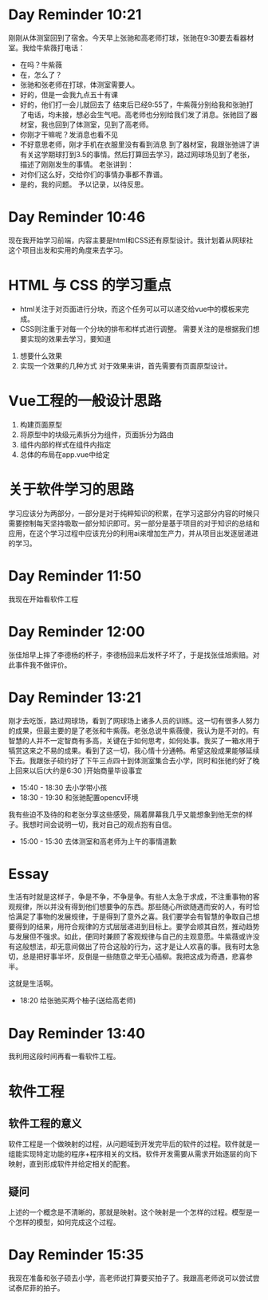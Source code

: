 
# Day Reminder 10:21

刚刚从体测室回到了宿舍。今天早上张驰和高老师打球，张驰在9:30要去看器材室。我给牛紫薇打电话：
- 在吗？牛紫薇
- 在，怎么了？
- 张驰和张老师在打球，体测室需要人。
- 好的，但是一会我九点五十有课
- 好的，他们打一会儿就回去了
结束后已经9:55了，牛紫薇分别给我和张驰打了电话，均未接，想必会生气吧。高老师也分别给我们发了消息。张驰回了器材室，我也回到了体测室，见到了高老师。
- 你刚才干嘛呢？发消息也看不见
- 不好意思老师，刚才手机在衣服里没有看到消息
到了器材室，我跟张弛讲了讲有关这学期球打到3.5的事情。然后打算回去学习，路过网球场见到了老张，描述了刚刚发生的事情。
老张讲到：
- 对你们这么好，交给你们的事情办事都不靠谱。
- 是的，我的问题。
予以记录，以待反思。

# Day Reminder 10:46

现在我开始学习前端，内容主要是html和CSS还有原型设计。我计划着从网球社这个项目出发和实用的角度来去学习。

# HTML 与 CSS 的学习重点

- html关注于对页面进行分块，而这个任务可以可以递交给vue中的模板来完成。
- CSS则注重于对每一个分块的排布和样式进行调整。
需要关注的是根据我们想要实现的效果去学习，要知道
1. 想要什么效果
2. 实现一个效果的几种方式
对于效果来讲，首先需要有页面原型设计。

# Vue工程的一般设计思路

1. 构建页面原型
2. 将原型中的块级元素拆分为组件，页面拆分为路由
3. 组件内部的样式在组件内指定
4. 总体的布局在app.vue中给定

# 关于软件学习的思路

学习应该分为两部分，一部分是对于纯粹知识的积累，在学习这部分内容的时候只需要控制每天坚持吸取一部分知识即可。另一部分是基于项目的对于知识的总结和应用，在这个学习过程中应该充分的利用ai来增加生产力，并从项目出发逐层递进的学习。

# Day Reminder 11:50 

我现在开始看软件工程

# Day Reminder 12:00

张佳旭早上摔了李德杨的杯子，李德杨回来后发杯子坏了，于是找张佳旭索赔。对此事件我不做评价。

# Day Reminder 13:21

刚才去吃饭，路过网球场，看到了网球场上诸多人员的训练。这一切有很多人努力的成果，但最主要的是了老张和牛紫薇。老张总说牛紫薇傻，我认为是不对的。有智慧的人并不一定智商有多高，关键在于如何思考，如何处事。我买了一箱水用于犒赏这来之不易的成果。看到了这一切，我心情十分通畅。希望这般成果能够延续下去。我跟张子硕约好了下午三点四十到体测室集合去小学，同时和张驰约好了晚上回来以后(大约是6:30 )开始商量毕设事宜

- 15:40 - 18:30 去小学带小孩
- 18:30 - 19:30 和张驰配置opencv环境

我有些迫不及待的和老张分享这些感受，隔着屏幕我几乎又能想象到他无奈的样子。我想时间会说明一切，我对自己的观点抱有自信。

- 15:00 - 15:30 去体测室和高老师为上午的事情道歉

# Essay

生活有时就是这样子，争是不争，不争是争。有些人太急于求成，不注重事物的客观规律，所以并没有得到他们想要争的东西。那些随心所欲随遇而安的人，有时恰恰满足了事物的发展规律，于是得到了意外之喜。我们要学会有智慧的争取自己想要得到的结果，用符合规律的方式层层递进到目标上。要学会顺其自然，推动趋势与发展但不强求。如此，便同时兼顾了客观规律与自己的主观意愿。牛紫薇或许没有这般想法，却无意间做出了符合这般的行为，这才是让人欢喜的事。我有时太急切，总是把好事半坏，反倒是一些随意之举无心插柳。我把这成为奇遇，悲喜参半。

这就是生活啊。

-  18:20 给张驰买两个柚子(送给高老师)
# Day Reminder 13:40 

我利用这段时间再看一看软件工程。

# 软件工程

## 软件工程的意义

软件工程是一个做映射的过程，从问题域到开发完毕后的软件的过程。软件就是一组能实现特定功能的程序+程序相关的文档。软件开发需要从需求开始逐层的向下映射，直到形成软件并给定相关的配套。
## 疑问

上述的一个概念是不清晰的，那就是映射。这个映射是一个怎样的过程。模型是一个怎样的模型，如何完成这个过程。

# Day Reminder 15:35 

我现在准备和张子硕去小学，高老师说打算要买拍子了。我跟高老师说可以尝试尝试泰尼菲的拍子。




